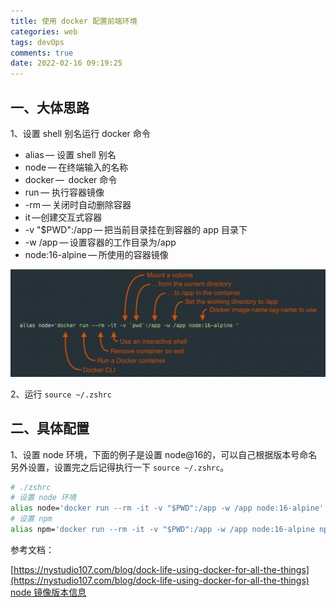 ```yaml
---
title: 使用 docker 配置前端环境
categories: web
tags: devOps
comments: true
date: 2022-02-16 09:19:25
---
```

## 一、大体思路

1、设置 shell 别名运行 docker 命令

- alias — 设置 shell 别名
- node — 在终端输入的名称
- docker —  docker 命令
- run — 执行容器镜像
- -rm — 关闭时自动删除容器
- it —创建交互式容器
- -v "$PWD":/app — 把当前目录挂在到容器的 app 目录下
- -w /app — 设置容器的工作目录为/app
- node:16-alpine — 所使用的容器镜像

![shell-alias](https://raw.githubusercontent.com/Canace22/Assets/main/images/anatomy-of-a-docker-alias.png)

2、运行 `source ~/.zshrc`

## 二、具体配置

1、设置 node 环境，下面的例子是设置 node@16的，可以自己根据版本号命名另外设置，设置完之后记得执行一下 `source ~/.zshrc`。

```sh
# ./zshrc
# 设置 node 环境
alias node='docker run --rm -it -v "$PWD":/app -w /app node:16-alpine'
# 设置 npm
alias npm='docker run --rm -it -v "$PWD":/app -w /app node:16-alpine npm'
```

参考文档：

[https://nystudio107.com/blog/dock-life-using-docker-for-all-the-things](https://nystudio107.com/blog/dock-life-using-docker-for-all-the-things)
[node 镜像版本信息](https://hub.docker.com/_/node)